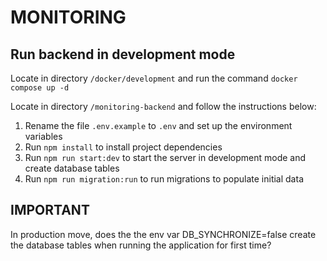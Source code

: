 # MONITORING

## Run backend in development mode

Locate in directory `/docker/development` and run the command `docker compose up -d`

Locate in directory `/monitoring-backend` and follow the instructions below:

1. Rename the file `.env.example` to `.env` and set up the environment variables
2. Run `npm install` to install project dependencies
3. Run `npm run start:dev` to start the server in development mode and create database tables
4. Run  `npm run migration:run` to run migrations to populate initial data

## IMPORTANT
In production move, does the the env var DB_SYNCHRONIZE=false create the database tables when running the application for first time?